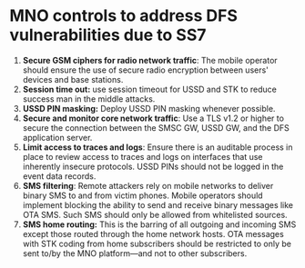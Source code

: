 # MNO controls to address DFS vulnerabilities due to SS7

1. **Secure GSM ciphers for radio network traffic**: The mobile operator should ensure the use of secure radio encryption between users' devices and base stations.
2. **Session time out:** use session timeout for USSD and STK to reduce success man in the middle attacks.
3. **USSD PIN masking:** Deploy USSD PIN masking whenever possible.
4. **Secure and monitor core network traffic**: Use a TLS v1.2 or higher to secure the connection between the SMSC GW, USSD GW, and the DFS application server.
5. **Limit access to traces and logs**: Ensure there is an auditable process in place to review access to traces and logs on interfaces that use inherently insecure protocols. USSD PINs should not be logged in the event data records.
6. **SMS filtering**: Remote attackers rely on mobile networks to deliver binary SMS to and from victim phones. Mobile operators should implement blocking the ability to send and receive binary messages like OTA SMS. Such SMS should only be allowed from whitelisted sources.
7. **SMS home routing:** This is the barring of all outgoing and incoming SMS except those routed through the home network hosts. OTA messages with STK coding from home subscribers should be restricted to only be sent to/by the MNO platform—and not to other subscribers.
